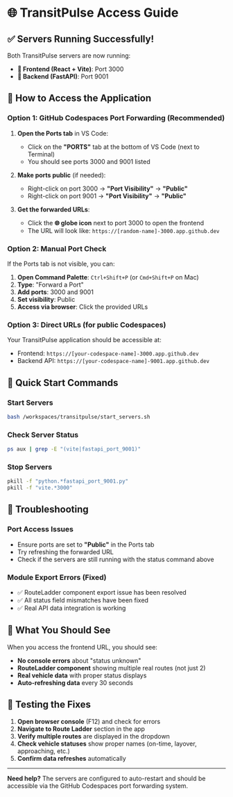 # 🌐 TransitPulse Access Guide

## ✅ Servers Running Successfully!

Both TransitPulse servers are now running:

- **🎨 Frontend (React + Vite)**: Port 3000  
- **🔧 Backend (FastAPI)**: Port 9001

## 🔗 How to Access the Application

### Option 1: GitHub Codespaces Port Forwarding (Recommended)

1. **Open the Ports tab** in VS Code:
   - Click on the **"PORTS"** tab at the bottom of VS Code (next to Terminal)
   - You should see ports 3000 and 9001 listed

2. **Make ports public** (if needed):
   - Right-click on port 3000 → **"Port Visibility"** → **"Public"**
   - Right-click on port 9001 → **"Port Visibility"** → **"Public"**

3. **Get the forwarded URLs**:
   - Click the **🌐 globe icon** next to port 3000 to open the frontend
   - The URL will look like: `https://[random-name]-3000.app.github.dev`

### Option 2: Manual Port Check

If the Ports tab is not visible, you can:

1. **Open Command Palette**: `Ctrl+Shift+P` (or `Cmd+Shift+P` on Mac)
2. **Type**: "Forward a Port"
3. **Add ports**: 3000 and 9001
4. **Set visibility**: Public
5. **Access via browser**: Click the provided URLs

### Option 3: Direct URLs (for public Codespaces)

Your TransitPulse application should be accessible at:
- Frontend: `https://[your-codespace-name]-3000.app.github.dev`
- Backend API: `https://[your-codespace-name]-9001.app.github.dev`

## 🚀 Quick Start Commands

### Start Servers
```bash
bash /workspaces/transitpulse/start_servers.sh
```

### Check Server Status
```bash
ps aux | grep -E "(vite|fastapi_port_9001)"
```

### Stop Servers
```bash
pkill -f "python.*fastapi_port_9001.py"
pkill -f "vite.*3000"
```

## 🔧 Troubleshooting

### Port Access Issues
- Ensure ports are set to **"Public"** in the Ports tab
- Try refreshing the forwarded URL
- Check if the servers are still running with the status command above

### Module Export Errors (Fixed)
- ✅ RouteLadder component export issue has been resolved
- ✅ All status field mismatches have been fixed
- ✅ Real API data integration is working

## 📱 What You Should See

When you access the frontend URL, you should see:
- **No console errors** about "status unknown"
- **RouteLadder component** showing multiple real routes (not just 2)
- **Real vehicle data** with proper status displays
- **Auto-refreshing data** every 30 seconds

## 🎯 Testing the Fixes

1. **Open browser console** (F12) and check for errors
2. **Navigate to Route Ladder** section in the app
3. **Verify multiple routes** are displayed in the dropdown
4. **Check vehicle statuses** show proper names (on-time, layover, approaching, etc.)
5. **Confirm data refreshes** automatically

---

**Need help?** The servers are configured to auto-restart and should be accessible via the GitHub Codespaces port forwarding system.
